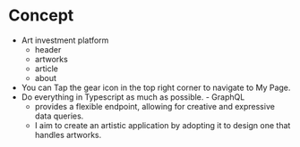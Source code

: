 # Concept 
 - Art investment platform 
    - header
    - artworks
    - article
    - about
 - You can Tap the gear icon in the top right corner to navigate to My Page.
 - Do everything in Typescript as much as possible. - GraphQL
    - provides a flexible endpoint, allowing for creative and expressive data queries.
    - I aim to create an artistic application by adopting it to design one that handles artworks.

    